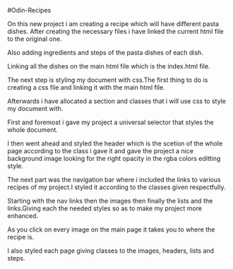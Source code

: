 #Odin-Recipes

On this new project i am creating a recipe which will have different pasta dishes.
After creating the necessary files i have linked the current html file to the original one.

Also adding ingredients and steps of the pasta dishes of each dish.

Linking all the dishes on the main html file which is the index.html file.

The next step is styling my document with css.The first thing to do is creating a css file and linking it with the main html file.

Afterwards i have allocated a section and classes that i will use css to style my document with.

First and foremost i gave my project a universal selector that styles the whole document.

I then went ahead and styled the header which is the scetion of the whole page according to the class i gave it and gave the project a nice background image looking for the right opacity in the rgba colors editting style.

The next part was the navigation bar where i included the links to various recipes of my project.I styled it according to the classes given respectfully.

Starting with the nav links then the images then finally the lists and the links.Giving each the needed styles so as to make my project more enhanced.

As you click on every image on the main page it takes you to where the recipe is.

I also styled each page giving classes to the images, headers, lists and steps.


